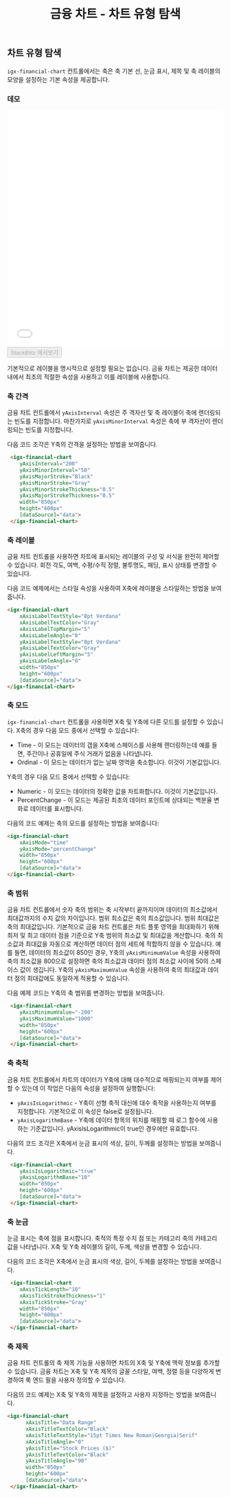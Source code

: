 ﻿---
title: 금융 차트 - 차트 유형 탐색
_description: Ignite UI for Angular 금융 차트 컴포넌트는 간단하고 직관적인 API를 사용하여 재무 데이터를 표시하도록 쉽게 구성되어 있으며, 사용자가 데이터를 바인딩하면 차트는 데이터를 시각화하고 해석할 수 있는 다양한 방법을 제공합니다.
_keywords: Ignite UI for Angular, Angular, 네이티브 Angular 컴포넌트 세트, 네이티브 Angular 컨트롤, 네이티브 Angular 컴포넌트, 네이티브 Angular 컴포넌트 라이브러리, Angular 차트, Angular 차트 컨트롤, Angular 차트 예제, Angular 그리드 컴포넌트, Angular 차트 컴포넌트, Angular 금융 차트
_language: kr
---
## 차트 유형 탐색

`igx-financial-chart` 컨트롤에서는 축은 축 기본 선, 눈금 표시, 제목 및 축 레이블의 모양을 설정하는 기본 속성을 제공합니다.

### 데모

<div class="sample-container" style="height: 550px">
    <iframe id="financial-chart-axis-types-iframe" src='{environment:demosBaseUrl}/charts/financial-chart-axis-types' width="100%" height="100%" seamless frameBorder="0" onload="onSampleIframeContentLoaded(this);"></iframe>
</div>
<div>
    <button data-localize="stackblitz" disabled class="stackblitz-btn"   data-iframe-id="financial-chart-axis-types-iframe" data-demos-base-url="{environment:demosBaseUrl}">StackBlitz 에서보기
    </button>
</div>

<div class="divider--half"></div>

기본적으로 레이블을 명시적으로 설정할 필요는 없습니다. 금융 차트는 제공한 데이터 내에서 최초의 적절한 속성을 사용하고 이를 레이블에 사용합니다.

### 축 간격
금융 차트 컨트롤에서 `yAxisInterval` 속성은 주 격자선 및 축 레이블이 축에 렌더링되는 빈도를 지정합니다. 마찬가지로 `yAxisMinorInterval` 속성은 축에 부 격자선이 렌더링되는 빈도를 지정합니다.

다음 코드 조각은 Y축의 간격을 설정하는 방법을 보여줍니다.

```html
 <igx-financial-chart
    yAxisInterval="200"
    yAxisMinorInterval="50"
    yAxisMajorStroke="Black"
    yAxisMinorStroke="Gray"
    yAxisMinorStrokeThickness="0.5"
    yAxisMajorStrokeThickness="0.5"
    width="850px"
    height="600px"
    [dataSource]="data">
 </igx-financial-chart>
```
<div class="divider--half"></div>

### 축 레이블
금융 차트 컨트롤을 사용하면 차트에 표시되는 레이블의 구성 및 서식을 완전히 제어할 수 있습니다. 회전 각도, 여백, 수평/수직 정렬, 불투명도, 패딩, 표시 상태를 변경할 수 있습니다.

다음 코드 예제에서는 스타일 속성을 사용하여 X축에 레이블을 스타일하는 방법을 보여줍니다.

```html
<igx-financial-chart
    xAxisLabelTextStyle="8pt Verdana"
    xAxisLabelTextColor="Gray"
    xAxisLabelTopMargin="5"
    xAxisLabeleAngle="0"
    yAxisLabelTextStyle="8pt Verdana"
    yAxisLabelTextColor="Gray"
    yAxisLabelLeftMargin="5"
    yAxisLabeleAngle="0"
    width="850px"
    height="600px"
    [dataSource]="data">
</igx-financial-chart>
```
<div class="divider--half"></div>

### 축 모드
`igx-financial-chart` 컨트롤을 사용하면 X축 및 Y축에 다른 모드를 설정할 수 있습니다.
X축의 경우 다음 모드 중에서 선택할 수 있습니다:
- Time - 이 모드는 데이터의 갭을 X축에 스페이스를 사용해 렌더링하는데 예를 들면, 주간이나 공휴일에 주식 거래가 없음을 나타냅니다.
- Ordinal - 이 모드는 데이터가 없는 날짜 영역을 축소합니다. 이것이 기본값입니다.

Y축의 경우 다음 모드 중에서 선택할 수 있습니다:
- Numeric - 이 모드는 데이터의 정확한 값을 차트화합니다. 이것이 기본값입니다.
- PercentChange - 이 모드는 제공된 최초의 데이터 포인트에 상대되는 백분율 변화로 데이터를 표시합니다.

다음의 코드 예제는 축의 모드를 설정하는 방법을 보여줍니다:

```html
<igx-financial-chart
    xAxisMode="time"
    yAxisMode="percentChange"
    width="850px"
    height="600px"
    [dataSource]="data">
</igx-financial-chart>
```
<div class="divider--half"></div>

### 축 범위
금융 차트 컨트롤에서 숫자 축의 범위는 축 시작부터 끝까지이며 데이터의 최소값에서 최대값까지의 수치 값의 차이입니다. 범위 최소값은 축의 최소값입니다. 범위 최대값은 축의 최대값입니다. 기본적으로 금융 차트 컨트롤은 차트 플롯 영역을 최대화하기 위해 최저 및 최고 데이터 점을 기준으로 Y축 범위의 최소값 및 최대값을 계산합니다. 축의 최소값과 최대값을 자동으로 계산하면 데이터 점의 세트에 적합하지 않을 수 있습니다. 예를 들면, 데이터의 최소값이 850인 경우, Y축의 `yAxisMinimumValue` 속성을 사용하여 축의 최소값을 800으로 설정하면 축의 최소값과 데이터 점의 최소값 사이에 50의 스페이스 값이 생깁니다. Y축의 `yAxisMaximumValue` 속성을 사용하여 축의 최대값과 데이터 점의 최대값에도 동일하게 적용할 수 있습니다.

다음 예제 코드는 Y축의 축 범위를 변경하는 방법을 보여줍니다.

```html
 <igx-financial-chart
    yAxisMinimumValue="-200"
    yAxisMaximumValue="1000"
    width="850px"
    height="600px"
    [dataSource]="data">
 </igx-financial-chart>
```
<div class="divider--half"></div>

### 축 축척
금융 차트 컨트롤에서 차트의 데이터가 Y축에 대해 대수적으로 매핑되는지 여부를 제어할 수 있는데 이 작업은 다음의 속성을 설정하여 실행합니다:
- `yAxisIsLogarithmic` - Y축이 선형 축적 대신에 대수 축적을 사용하는지 여부를 지정합니다. 기본적으로 이 속성은 false로 설정됩니다.
- `yAxisLogarithmBase` - Y축에 데이터 항목의 위치를 매핑할 때 로그 함수에 사용하는 기준값입니다.
yAxisIsLogarithmic이 true인 경우에만 유효합니다.

다음의 코드 조각은 X축에서 눈금 표시의 색상, 길이, 두께를 설정하는 방법을 보여줍니다.

```html
 <igx-financial-chart
    yAxisIsLogarithmic="true"
    yAxisLogarithmBase="10"
    width="850px"
    height="600px"
    [dataSource]="data">
 </igx-financial-chart>
```
<div class="divider--half"></div>

### 축 눈금
눈금 표시는 축에 점을 표시합니다. 축적의 특정 수치 점 또는 카테고리 축의 카테고리 값을 나타냅니다. X축 및 Y축 레이블의 길이, 두께, 색상을 변경할 수 있습니다.

다음의 코드 조각은 X축에서 눈금 표시의 색상, 길이, 두께를 설정하는 방법을 보여줍니다.

```html
 <igx-financial-chart
    xAxisTickLength="10"
    xAxisTickStrokeThickness="1"
    xAxisTickStroke="Gray"
    width="850px"
    height="600px"
    [dataSource]="data">
 </igx-financial-chart>
```
<div class="divider--half"></div>

### 축 제목
금융 차트 컨트롤의 축 제목 기능을 사용하면 차트의 X축 및 Y축에 맥락 정보를 추가할 수 있습니다. 금융 차트는 X축 및 Y축 제목의 글꼴 스타일, 여백, 정렬 등을 다양하게 변경하여 룩 앤드 필을 사용자 정의할 수 있습니다.

다음의 코드 예제는 X축 및 Y축의 제목을 설정하고 사용자 지정하는 방법을 보여줍니다.

```html
<igx-financial-chart
      xAxisTitle="Data Range"
      xAxisTitleTextColor="Black"
      xAxisTitleTextStyle="15pt Times New Roman|Georgia|Serif"
      xAxisTitleAngle="0"
      yAxisTitle="Stock Prices ($)"
      yAxisTitleTextColor="Black"
      yAxisTitleAngle="90"
      width="850px"
      height="600px"
      [dataSource]="data">
 </igx-financial-chart>
```
<div class="divider--half"></div>



